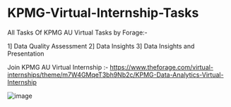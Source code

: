# KPMG-Virtual-Internship-Tasks
All Tasks Of KPMG AU Virtual Tasks by Forage:-

1] Data Quality Assessment
2] Data Insights
3] Data Insights and Presentation

Join KPMG AU Virtual Internship :- https://www.theforage.com/virtual-internships/theme/m7W4GMqeT3bh9Nb2c/KPMG-Data-Analytics-Virtual-Internship


![image](https://user-images.githubusercontent.com/97459174/229365663-f809abaa-b755-40d6-ae6c-c7aea2e03cd4.png)
